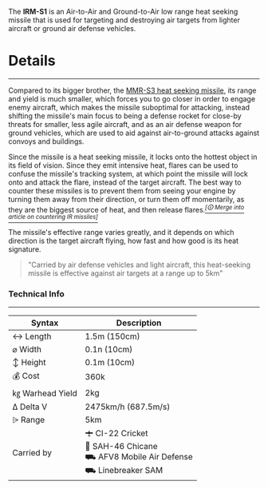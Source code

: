 
The **IRM-S1** is an Air-to-Air and Ground-to-Air low range heat seeking missile that is used for targeting and destroying air targets from lighter aircraft or ground air defense vehicles.

# Details
---

Compared to its bigger brother, the [MMR-S3 heat seeking missile](/w/MMR-S3), its range and yield is much smaller, which forces you to go closer in order to engage enemy aircraft, which makes the missile suboptimal for attacking, instead shifting the missile's main focus to being a defense rocket for close-by threats for smaller, less agile aircraft, and as an air defense weapon for ground vehicles, which are used to aid against air-to-ground attacks against convoys and buildings.

Since the missile is a heat seeking missile, it locks onto the hottest object in its field of vision. Since they emit intensive heat, flares can be used to confuse the missile's tracking system, at which point the missile will lock onto and attack the flare, instead of the target aircraft. The best way to counter these missiles is to prevent them from seeing your engine by turning them away from their direction, or turn them off momentarily, as they are the biggest source of heat, and then release flares.*[<sup>[🛈 Merge into article on countering IR missiles]</sup>](#)*

The missile's effective range varies greatly, and it depends on which direction is the target aircraft flying, how fast and how good is its heat signature.


> "Carried by air defense vehicles and light aircraft, this heat-seeking missile is effective against air targets at a range up to 5km"



### Technical Info
---

<span class="firstColumn">

| Syntax       | Description |
| -----------  | ----------- |
| ↔ Length       | 1.5m (150cm)       |
| ⌀ Width        | 0.1n (10cm)      |
| ↕ Height       | 0.1m (10cm)       |
| 💰 Cost         | 360k    |
| ㎏ Warhead Yield| 2kg        |
| Δ Delta V      | 2475km/h (687.5m/s)       |
| ⩥ Range        | 5km       |
| Carried by        | 🛨 CI-22 Cricket<br>🚁 SAH-46 Chicane<br>⛟ AFV8 Mobile Air Defense<br>⛟ Linebreaker SAM<br>  |




